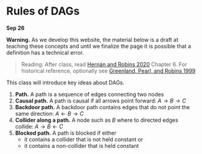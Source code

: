 
# Rules of DAGs

**Sep 26**

**Warning.** As we develop this website, the material below is a draft at teaching these concepts and until we finalize the page it is possible that a definition has a technical error.

> Reading: After class, read [Hernán and Robins 2020](https://www.hsph.harvard.edu/miguel-hernan/causal-inference-book/) Chapter 6. For historical reference, optionally see [Greenland, Pearl, and Robins 1999](https://journals.lww.com/epidem/Abstract/1999/01000/Causal_Diagrams_for_Epidemiologic_Research.8.aspx)

This class will introduce key ideas about DAGs.

1. **Path.** A path is a sequence of edges connecting two nodes
2. **Causal path.** A path is causal if all arrows point forward: $A\rightarrow B\rightarrow C$
3. **Backdoor path.** A backdoor path contains edges that do not point the same direction: $A\leftarrow B \rightarrow C$
4. **Collider along a path.** A node such as $B$ where to directed edges collide: $A\rightarrow B \leftarrow C$
5. **Blocked path.** A path is blocked if either
     * it contains a collider that is not held constant or
     * it contains a non-collider that is held constant

